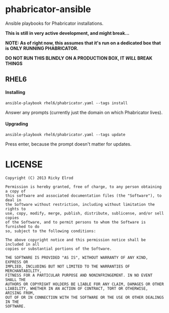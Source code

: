 # phabricator-ansible

Ansible playbooks for Phabricator installations.

**This is still in very active development, and might break...**

**NOTE: As of right now, this assumes that it's run on a dedicated
box that is ONLY RUNNING PHABRICATOR.**

**DO NOT RUN THIS BLINDLY ON A PRODUCTION BOX, IT _WILL_ BREAK THINGS**

## RHEL6

#### Installing

`ansible-playbook rhel6/phabricator.yaml --tags install`

Answer any prompts (currently just the domain on which Phabricator lives).

#### Upgrading

`ansible-playbook rhel6/phabricator.yaml --tags update`

Press enter, because the prompt doesn't matter for updates.

# LICENSE

```
Copyright (C) 2013 Ricky Elrod

Permission is hereby granted, free of charge, to any person obtaining a copy of
this software and associated documentation files (the "Software"), to deal in
the Software without restriction, including without limitation the rights to
use, copy, modify, merge, publish, distribute, sublicense, and/or sell copies
of the Software, and to permit persons to whom the Software is furnished to do
so, subject to the following conditions:

The above copyright notice and this permission notice shall be included in all
copies or substantial portions of the Software.

THE SOFTWARE IS PROVIDED "AS IS", WITHOUT WARRANTY OF ANY KIND, EXPRESS OR
IMPLIED, INCLUDING BUT NOT LIMITED TO THE WARRANTIES OF MERCHANTABILITY,
FITNESS FOR A PARTICULAR PURPOSE AND NONINFRINGEMENT. IN NO EVENT SHALL THE
AUTHORS OR COPYRIGHT HOLDERS BE LIABLE FOR ANY CLAIM, DAMAGES OR OTHER
LIABILITY, WHETHER IN AN ACTION OF CONTRACT, TORT OR OTHERWISE, ARISING FROM,
OUT OF OR IN CONNECTION WITH THE SOFTWARE OR THE USE OR OTHER DEALINGS IN THE
SOFTWARE.
```
